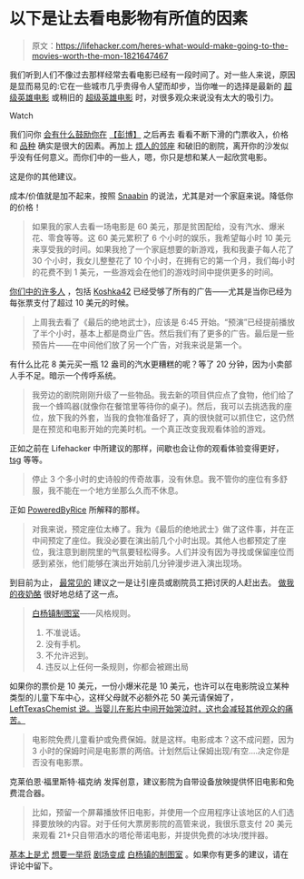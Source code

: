# 以下是让去看电影物有所值的因素

> 原文：<https://lifehacker.com/heres-what-would-make-going-to-the-movies-worth-the-mon-1821647467>

我们听到人们不像过去那样经常去看电影已经有一段时间了。对一些人来说，原因是显而易见的:它在一些城市几乎贵得令人望而却步，当你唯一的选择是最新的 [超级英雄电影](https://lifehacker.com/1821608250) 或稍旧的 [超级英雄电影](https://lifehacker.com/1821608293) 时，对很多观众来说没有太大的吸引力。

Watch

我们问你 [会有什么鼓励你在](https://lifehacker.com/what-would-make-you-actually-go-to-the-movies-1821605002) [【彭博】](https://www.bloomberg.com/news/articles/2017-12-26/material-world-movie-theaters-want-you-back-so-they-re-rushing-to-modernize) 之后再去 看看不断下滑的门票收入，价格和 [品种](https://lifehacker.com/1821607333) 确实是很大的因素。再加上 [烦人的邻座](https://lifehacker.com/1821607734) 和破旧的剧院，离开你的沙发似乎没有任何意义。而你们中的一些人，嗯，你只是想和某人一起欣赏电影。

这是你的其他建议。

成本/价值就是加不起来，按照 [Snaabin](https://lifehacker.com/what-would-make-you-actually-go-to-the-movies-1821605002) 的说法，尤其是对一个家庭来说。降低你的价格！

> 如果我的家人去看一场电影是 60 美元，那是贫困配给，没有汽水、爆米花、零食等等。这 60 美元累积了 6 个小时的娱乐，我希望每小时 10 美元来享受我的时间。如果我抢了一个家庭想要的新游戏，我和我妻子每人花了 30 个小时，我女儿整整花了 10 个小时，在拥有它的第一个月，我们每小时的花费不到 1 美元，一些游戏会在他们的游戏时间中提供更多的时间。

[你们中的许多人](https://lifehacker.com/1821608339) ，包括 [Koshka42](https://lifehacker.com/1821609402) 已经受够了所有的广告——尤其是当你已经为每张票支付了超过 10 美元的时候。

> 上周我去看了《最后的绝地武士》，应该是 6:45 开始。“预演”已经提前播放了半个小时，基本上都是商业广告。然后我们有了更多的广告。最后是一些预告片——在中间他们放了另一个广告，对我来说是第一个。

有什么比花 8 美元买一瓶 12 盎司的汽水更糟糕的呢？等了 20 分钟，因为小卖部人手不足。暗示一个传呼系统。

> 我旁边的剧院刚刚升级了一些物品。我去新的项目供应点了食物，他们给了我一个蜂鸣器(就像你在餐馆里等待你的桌子)。然后，我可以去挑选我的座位，放下我的外套，当我的食物准备好了，真的很快就可以抓住它，这仍然是在预览和电影开始的完美时机。一个真正改变我观看体验的游戏。

正如之前在 Lifehacker 中所建议的那样，间歇也会让你的观看体验变得更好， [tsg](https://lifehacker.com/1821607719) 等等。

> 停止 3 个多小时的史诗般的传奇故事，没有休息。我不管你的座位有多舒服，我不能在一个地方坐那么久而不休息。

正如 [PoweredByRice](https://lifehacker.com/1821607907) 所解释的那样。

> 对我来说，预定座位太棒了。我为《最后的绝地武士》做了这件事，并在正中间预定了座位。我没必要在演出前几个小时出现。其他人也都预定了座位，我注意到剧院里的气氛要轻松得多。人们并没有因为寻找或保留座位而感到紧张，他们能够在演出开始前几分钟漫步进入演出现场。

到目前为止， [最常见的](http://lifehacker.com/1821608218) 建议之一是让引座员或剧院员工把讨厌的人赶出去。 [做我的夜奶酪](https://lifehacker.com/1821608361) 很好地总结了这一点。

> [白杨镇制图室](https://drafthouse.com/about)——风格规则。
> 
> 1.  不准说话。
> 2.  没有手机。
> 3.  不允许迟到。
> 4.  违反以上任何一条规则，你都会被踢出局

如果你的票价是 10 美元，一份小爆米花是 10 美元，也许可以在电影院设立某种类型的儿童下车中心，这样父母就不必额外花 50 美元请保姆了， [LeftTexasChemist 说。当婴儿在影片中间开始哭泣时，这也会减轻其他观众的痛苦。](https://lifehacker.com/1821615313)

> 电影院免费儿童看护或免费保姆。就是这样。电影成本？这不成问题，因为 3 小时的保姆时间是电影票的两倍。计划然后让保姆出现/有空....决定你是否没有电影票。

克莱伯恩·福里斯特·福克纳 发挥创意，建议影院为自带设备放映提供怀旧电影和免费混合器。

> 比如，预留一个屏幕播放怀旧电影，并使用一个应用程序让该地区的人们选择要放映的内容。对于任何大票房影院的高管来说，我很乐意支付 20 美元来观看 21+只自带酒水的塔伦蒂诺电影，并提供免费的冰块/搅拌器。

[基本上是](https://lifehacker.com/1821608476)[尤](https://lifehacker.com/1821608462) [想要一举将](https://lifehacker.com/1821608016) [剧场变成](https://lifehacker.com/1821637943) [白杨镇的制图室](https://lifehacker.com/1821609735) 。如果你有更多的建议，请在评论中留下。